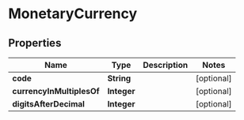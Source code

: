 

# MonetaryCurrency


## Properties

| Name | Type | Description | Notes |
|------------ | ------------- | ------------- | -------------|
|**code** | **String** |  |  [optional] |
|**currencyInMultiplesOf** | **Integer** |  |  [optional] |
|**digitsAfterDecimal** | **Integer** |  |  [optional] |




